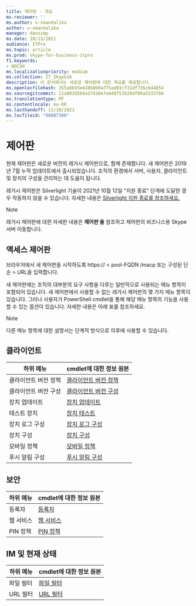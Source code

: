 ```yaml
---
title: 제어판 - 개요
ms.reviewer: ''
ms.author: v-smandalika
author: v-smandalika
manager: dansimp
ms.date: 10/13/2021
audience: ITPro
ms.topic: article
ms.prod: skype-for-business-itpro
f1.keywords:
- NOCSH
ms.localizationpriority: medium
ms.collection: IT_Skype16
description: 이 문서에서는 새로운 제어판에 대한 개요를 제공합니다.
ms.openlocfilehash: 355a8b93e428b860a775ad01cf31df726c644654
ms.sourcegitcommit: 11a803d569a57410e7e648f53b28df80a53337b6
ms.translationtype: MT
ms.contentlocale: ko-KR
ms.lasthandoff: 11/10/2021
ms.locfileid: "60887306"
---
```

# <a name="control-panel"></a>제어판

현재 제어판은 새로운 버전의 레거시 제어판으로, 함께 존재합니다. 새 제어판은 2019년 7월 누적 업데이트에서 출시되었습니다. 조직의 환경에서 서버, 사용자, 클라이언트 및 장치의 구성을 관리하는 데 도움이 됩니다.

레거시 제어판은 Silverlight 기술이 2021년 10월 12일 "지원 종료" 단계에 도달한 경우 작동하지 않을 수 있습니다. 자세한 내용은 [Silverlight 지원 종료를 참조하세요.](https://support.microsoft.com/windows/silverlight-end-of-support-0a3be3c7-bead-e203-2dfd-74f0a64f1788)

> [!NOTE]
> 레거시 제어판에 대한 [](../SfbServer/management-tools/install-and-open-administrative-tools.md)자세한 내용은 **제어판 을** 참조하고 제어판의 비즈니스용 Skype 서버 이동합니다.

## <a name="access-control-panel"></a>액세스 제어판

브라우저에서 새 제어판을 시작하도록 https:// &lt; pool-FQDN /macp 또는 구성된 단순 &gt; URL을 입력합니다.

새 제어판에는 조직의 대부분의 요구 사항을 다루는 일반적으로 사용되는 메뉴 항목이 포함되어 있습니다. 새 제어판에서 사용할 수 없는 레거시 제어판의 몇 가지 메뉴 항목이 있습니다. 그러나 사용자가 PowerShell cmdlet을 통해 해당 메뉴 항목의 기능을 사용할 수 있는 옵션이 있습니다. 자세한 내용은 아래 표를 참조하세요.

> [!NOTE]
> 다른 메뉴 항목에 대한 설명서는 단계적 방식으로 이후에 사용할 수 있습니다.

## <a name="client"></a>클라이언트

|하위 메뉴  |cmdlet에 대한 정보 원본  |
|---------|---------|
|클라이언트 버전 정책         |    [클라이언트 버전 정책](use-powershell-client-menu.md#client-version-policy)     |
|클라이언트 버전 구성      |  [클라이언트 버전 구성](use-powershell-client-menu.md#client-version-configuration)       |
|장치 업데이트    | [장치 업데이트](use-powershell-client-menu.md#device-update)        |
|테스트 장치     | [장치 테스트](use-powershell-client-menu.md#test-device)        |
|장치 로그 구성         |    [장치 로그 구성](use-powershell-client-menu.md#device-log-configuration)     |
|장치 구성         |    [장치 구성](use-powershell-client-menu.md#device-configuration)     |
|모바일 정책         |    [모바일 정책](use-powershell-client-menu.md#mobility-policy)     |
|푸시 알림 구성         |    [푸시 알림 구성](use-powershell-client-menu.md#push-notification-configuration)     |

## <a name="security"></a>보안

|하위 메뉴  |cmdlet에 대한 정보 원본  |
|---------|---------|
|등록자         |    [등록자](use-powershell-security-menu.md#registrar)     |
|웹 서비스      |  [웹 서비스](use-powershell-security-menu.md#web-service)       |
|PIN 정책    | [PIN 정책](use-powershell-security-menu.md#pin-policy)        |

## <a name="im-and-presence"></a>IM 및 현재 상태

|하위 메뉴  |cmdlet에 대한 정보 원본  |
|---------|---------|
|파일 필터         |    [파일 필터](use-powershell-im-and-presence-menu.md#file-filter)     |
|URL 필터      |  [URL 필터](use-powershell-im-and-presence-menu.md#url-filter)       |
